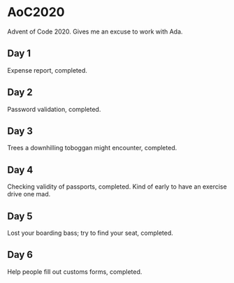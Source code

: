 # AoC2020

Advent of Code 2020. Gives me an excuse to work with Ada.

## Day 1

Expense report, completed.

## Day 2

Password validation, completed.

## Day 3

Trees a downhilling toboggan might encounter, completed.

## Day 4

Checking validity of passports, completed. Kind of early to have an exercise drive one mad.

## Day 5

Lost your boarding bass; try to find your seat, completed.

## Day 6

Help people fill out customs forms, completed.
